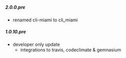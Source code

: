 ##### 2.0.0.pre
* renamed cli-miami to cli_miami

##### 1.0.10.pre
* developer only update
  * integrations to travis, codeclimate & gemnasium
